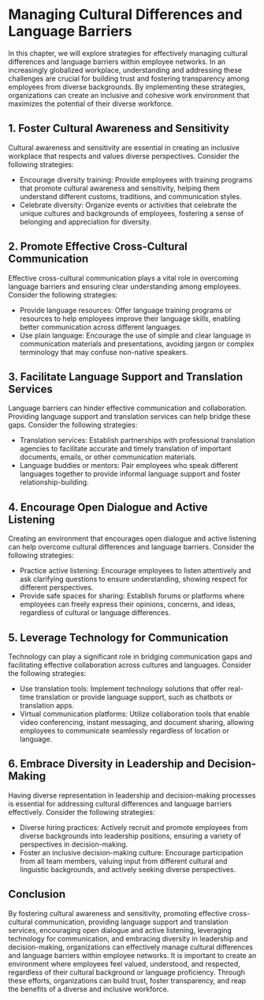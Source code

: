 Managing Cultural Differences and Language Barriers
============================================================

In this chapter, we will explore strategies for effectively managing cultural differences and language barriers within employee networks. In an increasingly globalized workplace, understanding and addressing these challenges are crucial for building trust and fostering transparency among employees from diverse backgrounds. By implementing these strategies, organizations can create an inclusive and cohesive work environment that maximizes the potential of their diverse workforce.

**1. Foster Cultural Awareness and Sensitivity**
------------------------------------------------

Cultural awareness and sensitivity are essential in creating an inclusive workplace that respects and values diverse perspectives. Consider the following strategies:

* Encourage diversity training: Provide employees with training programs that promote cultural awareness and sensitivity, helping them understand different customs, traditions, and communication styles.
* Celebrate diversity: Organize events or activities that celebrate the unique cultures and backgrounds of employees, fostering a sense of belonging and appreciation for diversity.

**2. Promote Effective Cross-Cultural Communication**
-----------------------------------------------------

Effective cross-cultural communication plays a vital role in overcoming language barriers and ensuring clear understanding among employees. Consider the following strategies:

* Provide language resources: Offer language training programs or resources to help employees improve their language skills, enabling better communication across different languages.
* Use plain language: Encourage the use of simple and clear language in communication materials and presentations, avoiding jargon or complex terminology that may confuse non-native speakers.

**3. Facilitate Language Support and Translation Services**
-----------------------------------------------------------

Language barriers can hinder effective communication and collaboration. Providing language support and translation services can help bridge these gaps. Consider the following strategies:

* Translation services: Establish partnerships with professional translation agencies to facilitate accurate and timely translation of important documents, emails, or other communication materials.
* Language buddies or mentors: Pair employees who speak different languages together to provide informal language support and foster relationship-building.

**4. Encourage Open Dialogue and Active Listening**
---------------------------------------------------

Creating an environment that encourages open dialogue and active listening can help overcome cultural differences and language barriers. Consider the following strategies:

* Practice active listening: Encourage employees to listen attentively and ask clarifying questions to ensure understanding, showing respect for different perspectives.
* Provide safe spaces for sharing: Establish forums or platforms where employees can freely express their opinions, concerns, and ideas, regardless of cultural or language differences.

**5. Leverage Technology for Communication**
--------------------------------------------

Technology can play a significant role in bridging communication gaps and facilitating effective collaboration across cultures and languages. Consider the following strategies:

* Use translation tools: Implement technology solutions that offer real-time translation or provide language support, such as chatbots or translation apps.
* Virtual communication platforms: Utilize collaboration tools that enable video conferencing, instant messaging, and document sharing, allowing employees to communicate seamlessly regardless of location or language.

**6. Embrace Diversity in Leadership and Decision-Making**
----------------------------------------------------------

Having diverse representation in leadership and decision-making processes is essential for addressing cultural differences and language barriers effectively. Consider the following strategies:

* Diverse hiring practices: Actively recruit and promote employees from diverse backgrounds into leadership positions, ensuring a variety of perspectives in decision-making.
* Foster an inclusive decision-making culture: Encourage participation from all team members, valuing input from different cultural and linguistic backgrounds, and actively seeking diverse perspectives.

Conclusion
----------

By fostering cultural awareness and sensitivity, promoting effective cross-cultural communication, providing language support and translation services, encouraging open dialogue and active listening, leveraging technology for communication, and embracing diversity in leadership and decision-making, organizations can effectively manage cultural differences and language barriers within employee networks. It is important to create an environment where employees feel valued, understood, and respected, regardless of their cultural background or language proficiency. Through these efforts, organizations can build trust, foster transparency, and reap the benefits of a diverse and inclusive workforce.
